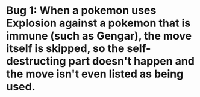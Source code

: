 
# Bug 1: When a pokemon uses Explosion against a pokemon that is immune (such as Gengar), the move itself is skipped, so the self-destructing part doesn't happen and the move isn't even listed as being used.